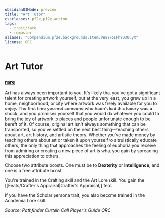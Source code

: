 ```yaml
---
obsidianUIMode: preview
title: "Art Tutor"
cssclasses: pf2e,pf2e-action
tags:
  - trait/rare
  - remaster
aliases: "Compendium.pf2e.backgrounds.Item.VW8YNoIFhYD3UuyX"
license: ORC
---
```

# Art Tutor

### [rare](rare "Rare Rarity Trait")






Art has always been important to you. It's likely that you've got a significant talent for creating artwork yourself, but at the very least, you grew up in a home, neighborhood, or city where artwork was freely available for you to enjoy. The first time you met someone who hadn't had this luxury was a shock, and you promised yourself that you would do whatever you could to bring the joy of artwork to places and people unfortunate enough to be bereft of it. Of course, original art isn't always something that can be transported, so you've settled on the next best thing—teaching others about art, art history, and artistic theory. Whether you've made money by teaching others about art or taken it upon yourself to altruistically educate others, the only thing that approaches the feeling of euphoria you receive from admiring or creating a new piece of art is what you gain by spreading this appreciation to others.

Choose two attribute boosts. One must be to **Dexterity** or **Intelligence**, and one is a free attribute boost.

You're trained in the Crafting skill and the Art Lore skill. You gain the [[Feats/Crafter's Appraisal|Crafter's Appraisal]] feat.

If you have the Scholar persona trait, you also become trained in the Academia Lore skill.

*Source: Pathfinder Curtain Call Player's Guide*
*ORC*